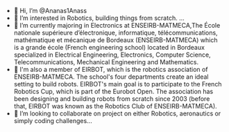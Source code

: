 - 👋 Hi, I’m @Ananas1Anass
- 👀 I’m interested in Robotics, building things from scratch. ...
- 🌱 I’m currently majoring in Electronics at ENSEIRB-MATMECA,The École nationale supérieure d’électronique, informatique, télécommunications, mathématique et mécanique de Bordeaux (ENSEIRB-MATMECA) which is a grande école (French engineering school) located in Bordeaux specialized in Electrical Engineering, Electronics, Computer Science, Telecommunications, Mechanical Engineering and Mathematics.
- 👀 I'm also a member of EIRBOT, which is the robotics association of ENSEIRB-MATMECA. The school's four departments create an ideal setting to build robots. EIRBOT's main goal is to participate to the French Robotics Cup, which is part of the Eurobot Open. The association has been designing and building robots from scratch since 2003 (before that, EIRBOT was known as the Robotics Club of ENSEIRB-MATMECA).
- 💞️ I’m looking to collaborate on project on either Robotics, aeronautics or simply coding challenges...

<!---
Ananas1Anass/Ananas1Anass is a ✨ special ✨ repository because its `README.md` (this file) appears on your GitHub profile.
You can click the Preview link to take a look at your changes.
--->

